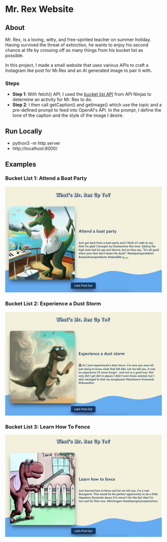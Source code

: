 # Mr. Rex Website

## About

Mr. Rex, is a loving, witty, and free-spirited teacher on summer holiday. Having survived the threat of extinction, he wants to enjoy his second chance at life by crossing off as many things from his bucket list as possible.

In this project, I made a small website that uses various APIs to craft a Instagram like post for Mr.Rex and an AI generated image to pair it with.

### Steps

- **Step 1**: With fetch() API, I used the [bucket list API](https://api-ninjas.com/api/bucketlist) from API Ninjas to determine an activity for Mr. Rex to do.
- **Step 2**: I then call getCaption() and getImage() which use the topic and a pre-defined prompt to feed into OpenAI's API. In the prompt, I define the tone of the caption and the style of the image I desire.

## Run Locally

- python3 -m http.server
- http://localhost:8000/

## Examples

### Bucket List 1: Attend a Boat Party

![Image 1](images/img_1.jpg)

### Bucket List 2: Experience a Dust Storm

![Image 2](images/img_2.jpg)

### Bucket List 3: Learn How To Fence

![Image 3](images/img_3.jpg)
